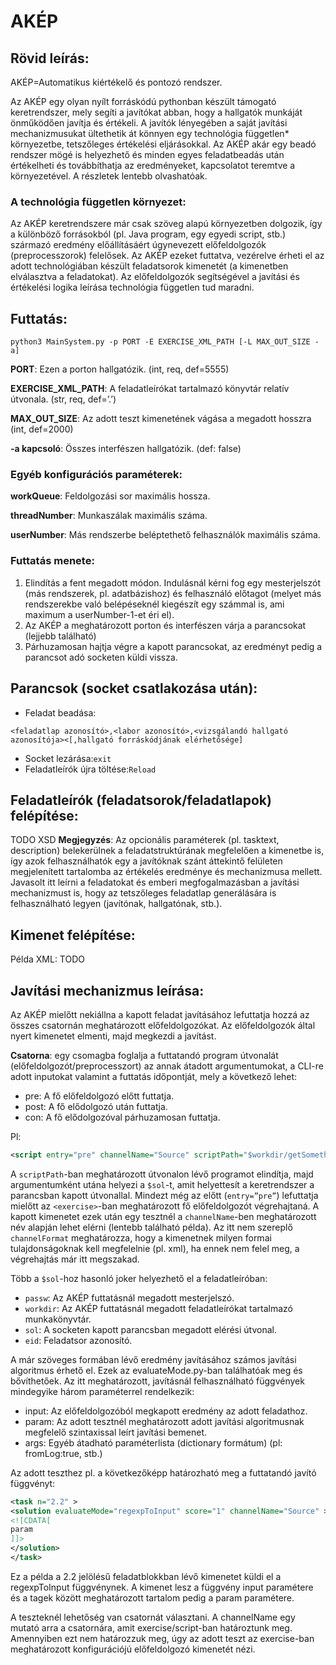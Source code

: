 # AKÉP

## Rövid leírás:
AKÉP=Automatikus kiértékelő és pontozó rendszer.

Az AKÉP egy olyan nyílt forráskódú pythonban készült támogató keretrendszer, mely segíti a javítókat abban, hogy a hallgatók munkáját önműködően javítja és értékeli. A javítók lényegében a saját javítási mechanizmusukat ültethetik át könnyen egy technológia független\* környezetbe, tetszőleges értékelési eljárásokkal. Az AKÉP akár egy beadó rendszer mögé is helyezhető és minden egyes feladatbeadás után értékelheti és továbbíthatja az eredményeket, kapcsolatot teremtve a környezetével. A részletek lentebb olvashatóak.

### A technológia független környezet:
Az AKÉP keretrendszere már csak szöveg alapú környezetben dolgozik, így a különböző forrásokból (pl. Java program, egy egyedi script, stb.) származó eredmény előállításáért úgynevezett előfeldolgozók \(preprocesszorok\) felelősek. Az AKÉP ezeket futtatva, vezérelve érheti el az adott technológiában készült feladatsorok kimenetét \(a kimenetben elválasztva a feladatokat\). Az előfeldolgozók segítségével a javítási és értékelési logika leírása technológia független tud maradni.

## Futtatás:

```shell
python3 MainSystem.py -p PORT -E EXERCISE_XML_PATH [-L MAX_OUT_SIZE -a]
```

**PORT**: Ezen a porton hallgatózik. \(int, req, def=5555\)

**EXERCISE_XML_PATH**: A feladatleírókat tartalmazó könyvtár relatív útvonala. \(str, req, def=’.’\)

**MAX_OUT_SIZE**: Az adott teszt kimenetének vágása a megadott hosszra \(int, def=2000\)

**-a kapcsoló**: Összes interfészen hallgatózik. \(def: false\)

### Egyéb konfigurációs paraméterek:
**workQueue**: Feldolgozási sor maximális hossza.

**threadNumber**: Munkaszálak maximális száma.

**userNumber**: Más rendszerbe beléptethető felhasználók maximális száma.

### Futtatás menete:
1.	Elindítás a fent megadott módon. Indulásnál kérni fog egy mesterjelszót (más rendszerek, pl. adatbázishoz) és felhasználó előtagot (melyet más rendszerekbe való belépéseknél kiegészít egy számmal is, ami maximum a userNumber-1-et éri el).
2.	Az AKÉP a meghatározott porton és interfészen várja a parancsokat (lejjebb található)
3.	Párhuzamosan hajtja végre a kapott parancsokat, az eredményt pedig a parancsot adó socketen küldi vissza.

## Parancsok (socket csatlakozása után):
-	Feladat beadása:

```<feladatlap azonosító>,<labor azonosító>,<vizsgálandó hallgató azonosítója><[,hallgató forráskódjának elérhetősége]```
-	Socket lezárása:```exit```
-	Feladatleírók újra töltése:```Reload```

## Feladatleírók (feladatsorok/feladatlapok) felépítése:
TODO XSD
**Megjegyzés**: Az opcionális paraméterek (pl. tasktext, description) belekerülnek a feladatstruktúrának megfelelően a kimenetbe is, így azok felhasználhatók egy a javítóknak szánt áttekintő felületen megjelenített tartalomba az értékelés eredménye és mechanizmusa mellett. Javasolt itt leírni a feladatokat és emberi megfogalmazásban a javítási mechanizmust is, hogy az tetszőleges feladatlap generálására is felhasználható legyen (javítónak, hallgatónak, stb.).

## Kimenet felépítése:
Példa XML: TODO

## Javítási mechanizmus leírása:
Az AKÉP mielőtt nekiállna a kapott feladat javításához lefuttatja hozzá az összes csatornán meghatározott előfeldolgozókat. Az előfeldolgozók által nyert kimenetet elmenti, majd megkezdi a javítást. 

**Csatorna**: egy csomagba foglalja a futtatandó program útvonalát (előfeldolgozót/preprocesszort) az annak átadott argumentumokat, a CLI-re adott inputokat valamint a futtatás időpontját, mely a következő lehet:
-	pre: A fő előfeldolgozó előtt futtatja.
-	post: A fő elődolgozó után futtatja.
-	con: A fő elődolgozóval párhuzamosan futtatja.

Pl:
```xml
<script entry="pre" channelName="Source" scriptPath="$workdir/getSomething.py" arguments="-E=$sol"/>
```
A ```scriptPath```-ban meghatározott útvonalon lévő programot elindítja, majd argumentumként utána helyezi a ```$sol```-t, amit helyettesít a keretrendszer a parancsban kapott útvonallal. Mindezt még az előtt (```entry=”pre”```) lefuttatja mielőtt az ```<exercise>```-ban meghatározott fő előfeldolgozót végrehajtaná. A kapott kimenetet ezek után egy tesztnél a ```channelName```-ben meghatározott név alapján lehet elérni (lentebb található példa). Az itt nem szereplő ```channelFormat``` meghatározza, hogy a kimenetnek milyen formai tulajdonságoknak kell megfelelnie (pl. xml), ha ennek nem felel meg, a végrehajtás már itt megszakad.

Több a ```$sol```-hoz hasonló joker helyezhető el a feladatleíróban:
-	```passw```: Az AKÉP futtatásnál megadott mesterjelszó.
-	```workdir```: Az AKÉP futtatásnál megadott feladatleírókat tartalmazó munkakönyvtár.
-	```sol```: A socketen kapott parancsban megadott elérési útvonal.
-	```eid```: Feladatsor azonosító.

A már szöveges formában lévő eredmény javításához számos javítási algoritmus érhető el. Ezek az evaluateMode.py-ban találhatóak meg és bővíthetőek. Az itt meghatározott, javításnál felhasználható függvények mindegyike három paraméterrel rendelkezik:
-	input: Az előfeldolgozóból megkapott eredmény az adott feladathoz.
-	param: Az adott tesztnél meghatározott adott javítási algoritmusnak megfelelő szintaxissal leírt javítási bemenet.
-	args: Egyéb átadható paraméterlista (dictionary formátum) (pl: fromLog:true, stb.)

Az adott teszthez pl. a következőképp határozható meg a futtatandó javító függvényt:
```xml
<task n="2.2" >
<solution evaluateMode="regexpToInput" score="1" channelName="Source" >
<![CDATA[
param
]]>
</solution>
</task>
```

Ez a példa a 2.2 jelölésű feladatblokkban lévő kimenetet küldi el a regexpToInput függvénynek. A kimenet lesz a függvény input paramétere és a <solution> tagek között meghatározott tartalom pedig a param paramétere.

A teszteknél lehetőség van csatornát választani. A channelName egy mutató arra a csatornára, amit exercise/script-ban határoztunk meg. Amennyiben ezt nem határozzuk meg, úgy az adott teszt az exercise-ban meghatározott konfigurációjú előfeldolgozó kimenetét nézi.


